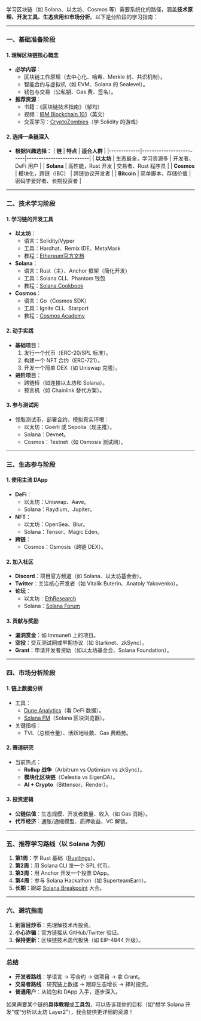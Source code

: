 学习区块链（如 Solana、以太坊、Cosmos 等）需要系统化的路径，涵盖**技术原理、开发工具、生态应用**和**市场分析**。以下是分阶段的学习指南：

---

### **一、基础准备阶段**
#### 1. **理解区块链核心概念**
   - **必学内容**：
     - 区块链工作原理（去中心化、哈希、Merkle 树、共识机制）。
     - 智能合约与虚拟机（如 EVM、Solana 的 Sealevel）。
     - 钱包与交易（公私钥、Gas 费、签名）。
   - **推荐资源**：
     - 书籍：《区块链技术指南》（邹均）
     - 视频：[IBM Blockchain 101](https://www.youtube.com/watch?v=QphJEO9ZX6s)（英文）
     - 交互学习：[CryptoZombies](https://cryptozombies.io/)（学 Solidity 的游戏）

#### 2. **选择一条链深入**
   - **根据兴趣选择**：
     | **链**       | **特点**                  | **适合人群**               |
     |-------------|-------------------------|--------------------------|
     | **以太坊**   | 生态最全，学习资源多       | 开发者、DeFi 用户         |
     | **Solana**  | 高性能，Rust 开发         | 交易者、Rust 程序员       |
     | **Cosmos**  | 模块化，跨链（IBC）       | 跨链协议开发者            |
     | **Bitcoin** | 简单脚本，存储价值        | 密码学爱好者、长期投资者  |

---

### **二、技术学习阶段**
#### 1. **学习链的开发工具**
   - **以太坊**：
     - 语言：Solidity/Vyper
     - 工具：Hardhat、Remix IDE、MetaMask
     - 教程：[Ethereum官方文档](https://ethereum.org/developers/)
   - **Solana**：
     - 语言：Rust（主）、Anchor 框架（简化开发）
     - 工具：Solana CLI、Phantom 钱包
     - 教程：[Solana Cookbook](https://solanacookbook.com/)
   - **Cosmos**：
     - 语言：Go（Cosmos SDK）
     - 工具：Ignite CLI、Starport
     - 教程：[Cosmos Academy](https://tutorials.cosmos.network/)

#### 2. **动手实践**
   - **基础项目**：
     1. 发行一个代币（ERC-20/SPL 标准）。
     2. 构建一个 NFT 合约（ERC-721）。
     3. 开发一个简单 DEX（如 Uniswap 克隆）。
   - **进阶项目**：
     - 跨链桥（如连接以太坊和 Solana）。
     - 预言机（如 Chainlink 替代方案）。

#### 3. **参与测试网**
   - 领取测试币，部署合约，模拟真实环境：
     - 以太坊：Goerli 或 Sepolia（现主推）。
     - Solana：Devnet。
     - Cosmos：Testnet（如 Osmosis 测试网）。

---

### **三、生态参与阶段**
#### 1. **使用主流 DApp**
   - **DeFi**：
     - 以太坊：Uniswap、Aave。
     - Solana：Raydium、Jupiter。
   - **NFT**：
     - 以太坊：OpenSea、Blur。
     - Solana：Tensor、Magic Eden。
   - **跨链**：
     - Cosmos：Osmosis（跨链 DEX）。

#### 2. **加入社区**
   - **Discord**：项目官方频道（如 Solana、以太坊基金会）。
   - **Twitter**：关注核心开发者（如 Vitalik Buterin、Anatoly Yakovenko）。
   - **论坛**：
     - 以太坊：[EthResearch](https://ethresear.ch/)
     - Solana：[Solana Forum](https://forum.solana.com/)

#### 3. **贡献与奖励**
   - **漏洞赏金**：如 Immunefi 上的项目。
   - **空投**：交互测试网或早期协议（如 Starknet、zkSync）。
   - **Grant**：申请开发者资助（如以太坊基金会、Solana Foundation）。

---

### **四、市场分析阶段**
#### 1. **链上数据分析**
   - 工具：
     - [Dune Analytics](https://dune.com/)（看 DeFi 数据）。
     - [Solana FM](https://solana.fm/)（Solana 区块浏览器）。
   - 关键指标：
     - TVL（总锁仓量）、活跃地址数、Gas 费趋势。

#### 2. **赛道研究**
   - 当前热点：
     - **Rollup 战争**（Arbitrum vs Optimism vs zkSync）。
     - **模块化区块链**（Celestia vs EigenDA）。
     - **AI + Crypto**（Bittensor、Render）。

#### 3. **投资逻辑**
   - **公链估值**：生态规模、开发者数量、收入（如 Gas 消耗）。
   - **代币经济**：通胀/通缩模型、质押收益、VC 解锁。

---

### **五、推荐学习路线（以 Solana 为例）**
1. **第1周**：学 Rust 基础（[Rustlings](https://github.com/rust-lang/rustlings)）。
2. **第2周**：用 Solana CLI 发一个 SPL 代币。
3. **第3周**：用 Anchor 开发一个投票 DApp。
4. **第4周**：参与 Solana Hackathon（如 SuperteamEarn）。
5. **长期**：跟踪 [Solana Breakpoint](https://breakpoint.solana.com/) 大会。

---

### **六、避坑指南**
1. **别盲目炒币**：先理解技术再投资。
2. **小心诈骗**：官方链接从 GitHub/Twitter 验证。
3. **保持更新**：区块链技术迭代极快（如 EIP-4844 升级）。

---

### **总结**
- **开发者路线**：学语言 → 写合约 → 做项目 → 拿 Grant。
- **交易者路线**：研究链上数据 → 跟踪生态增长 → 择时投资。
- **普通用户**：从钱包和 DApp 入手，逐步深入。

如果需要某个链的**具体教程**或**工具包**，可以告诉我你的目标（如“想学 Solana 开发”或“分析以太坊 Layer2”），我会提供更详细的资源！